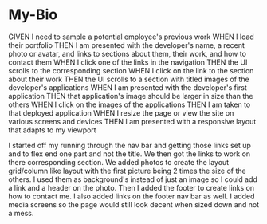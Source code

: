 # My-Bio

GIVEN I need to sample a potential employee's previous work
WHEN I load their portfolio
THEN I am presented with the developer's name, a recent photo or avatar, and links to sections about them, their work, and how to contact them
WHEN I click one of the links in the navigation
THEN the UI scrolls to the corresponding section
WHEN I click on the link to the section about their work
THEN the UI scrolls to a section with titled images of the developer's applications
WHEN I am presented with the developer's first application
THEN that application's image should be larger in size than the others
WHEN I click on the images of the applications
THEN I am taken to that deployed application
WHEN I resize the page or view the site on various screens and devices
THEN I am presented with a responsive layout that adapts to my viewport

I started off my running through the nav bar and getting those links set up and to flex end one part and not the title. We then got the links to work on there corresponding section. We added photos to create the layout grid/column like layout with the first picture being 2 times the size of the others. I used them as background's instead of just an image so I could add a link and a header on the photo. Then I added the footer to create links on how to contact me. I also added links on the footer nav bar as well. I added media screens so the page would still look decent when sized down and not a mess.